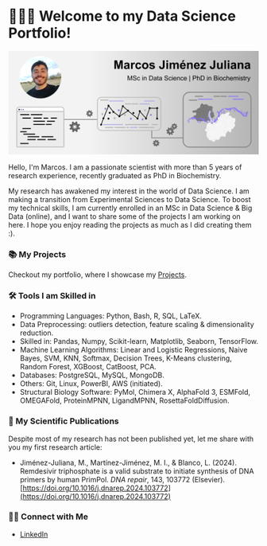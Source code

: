 # 🙋🏻‍♂️ Welcome to my Data Science Portfolio! 

![Imagen](Images/banner_portfolio.png)

Hello, I'm Marcos. I am a passionate scientist with more than 5 years of research experience, recently graduated as PhD in Biochemistry. 

My research has awakened my interest in the world of Data Science. I am making a transition from Experimental Sciences to Data Science. To boost my technical skills, I am currently enrolled in an MSc in Data Science & Big Data (online), and I want to share some of the projects I am working on here. I hope you enjoy reading the projects as much as I did creating them :).

### 📚 My Projects

Checkout my portfolio, where I showcase my [Projects](https://mjimenezj.github.io/Portfolio/Projects.html).

### 🛠️ Tools I am Skilled in

- Programming Languages: Python, Bash, R, SQL, LaTeX.
- Data Preprocessing: outliers detection, feature scaling & dimensionality reduction.
- Skilled in: Pandas, Numpy, Scikit-learn, Matplotlib, Seaborn, TensorFlow.
- Machine Learning Algorithms: Linear and Logistic Regressions, Naive Bayes, SVM, KNN, Softmax, Decision Trees, K-Means clustering, Random Forest, XGBoost, CatBoost, PCA.
- Databases: PostgreSQL, MySQL, MongoDB.
- Others: Git, Linux, PowerBI, AWS (initiated).
- Structural Biology Software: PyMol, Chimera X, AlphaFold 3, ESMFold, OMEGAFold, ProteinMPNN, LigandMPNN, RosettaFoldDiffusion. 


### 🧬 My Scientific Publications

Despite most of my research has not been published yet, let me share with you my first research article:

- Jiménez-Juliana, M., Martínez-Jiménez, M. I., & Blanco, L. (2024). Remdesivir triphosphate is a valid substrate to initiate synthesis of DNA primers by human PrimPol. *DNA repair*, 143, 103772 (Elsevier). [https://doi.org/10.1016/j.dnarep.2024.103772](https://doi.org/10.1016/j.dnarep.2024.103772)


### 👋🏻 Connect with Me

- [LinkedIn](https://www.linkedin.com/in/marcos-jimenez-juliana/)


